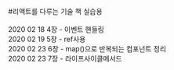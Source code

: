 #리액트를 다루는 기술 책 실습용
<br/><br/>
2020 02 18 4장 - 이벤트 핸들링<br/>
2020 02 19 5장 - ref사용<br/>
2020 02 23 6장 - map()으로 반복되는 컴포넌트 정리 <br/>
2020 02 23 7장 - 라이프사이클메서드 <br/>